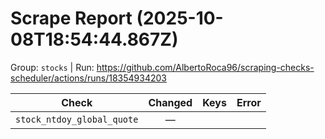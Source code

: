 # Scrape Report (2025-10-08T18:54:44.867Z)

Group: `stocks`  |  Run: https://github.com/AlbertoRoca96/scraping-checks-scheduler/actions/runs/18354934203

| Check | Changed | Keys | Error |
|---|:---:|:--|:--|
| `stock_ntdoy_global_quote` | — |  |  |
